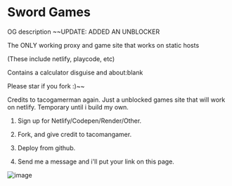 # Sword Games
OG description
~~UPDATE: ADDED AN UNBLOCKER

The ONLY working proxy and game site that works on static hosts

(These include netlify, playcode, etc)

Contains a calculator disguise and about:blank

Please star if you fork :)~~

Credits to tacogamerman again. Just a unblocked games site that will work on netlify. Temporary until i build my own. 

1. Sign up for Netlify/Codepen/Render/Other.

2. Fork, and give credit to tacomangamer.

3. Deploy from github.

4. Send me a message and i'll put your link on this page.

![image](https://github.com/Tacogamerman/Sword-Games/assets/119009502/45f92395-8fad-44f4-9ea7-2c10f49f7233)


